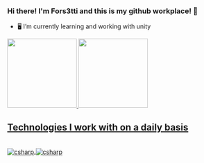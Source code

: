 ### Hi there! I'm Fors3tti and this is my github workplace! 👋

- 🖥️ I’m currently learning and working with unity

<div>
  <a href="https://github.com/giovannilmaciel">
  <img height="160em" src="https://github-readme-stats.vercel.app/api?username=giovannilmaciel&show_icons=true&theme=dark&include_all_commits=true&count_private=true"/>
  <img height="160em" src="https://github-readme-stats.vercel.app/api/top-langs/?username=giovannilmaciel&layout=compact&langs_count=16&theme=dark"/>
<div>

## Technologies I work with on a daily basis

<div style="display: inline_block"><br>
  <img align="center" alt="csharp" src="https://img.shields.io/badge/C%23-239120?style=for-the-badge&logo=c-sharp&logoColor=white" />
  <img align="center" alt="csharp" src="https://img.shields.io/badge/Unity-100000?style=for-the-badge&logo=unity&logoColor=white" />
<div>
